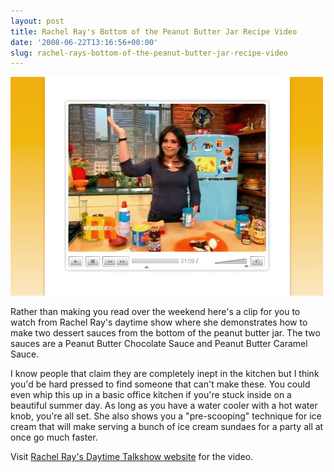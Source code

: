 ```yaml
---
layout: post
title: Rachel Ray's Bottom of the Peanut Butter Jar Recipe Video
date: '2008-06-22T13:16:56+00:00'
slug: rachel-rays-bottom-of-the-peanut-butter-jar-recipe-video
---
```

<a href="http://www.rachaelrayshow.com/show/segments/view/bottom-of-the-peanut-butter-jar/"><img src='images/uploads/2008/06/rachel_ray_sauce.jpg' alt='Rachel Ray Sauce' /></a>

Rather than making you read over the weekend here's a clip for you to watch from Rachel Ray's daytime show where she demonstrates how to make two dessert sauces from the bottom of the peanut butter jar. The two sauces are a Peanut Butter Chocolate Sauce and Peanut Butter Caramel Sauce. 

I know people that claim they are completely inept in the kitchen but I think you'd be hard pressed to find someone that can't make these. You could even whip this up in a basic office kitchen if you're stuck inside on a beautiful summer day. As long as you have a water cooler with a hot water knob, you're all set. She also shows you a "pre-scooping" technique for ice cream that will make serving a bunch of ice cream sundaes for a party all at once go much faster.

Visit <a href="http://www.rachaelrayshow.com/show/segments/view/bottom-of-the-peanut-butter-jar/">Rachel Ray's Daytime Talkshow website</a> for the video.
